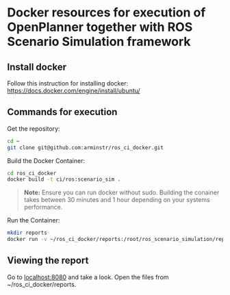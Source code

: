 # Docker resources for execution of OpenPlanner together with ROS Scenario Simulation framework

## Install docker
Follow this instruction for installing docker:
https://docs.docker.com/engine/install/ubuntu/

## Commands for execution

Get the repository:
```bash
cd ~
git clone git@github.com:arminstr/ros_ci_docker.git
```
Build the Docker Container:
```bash
cd ros_ci_docker
docker build -t ci/ros:scenario_sim .
```
> **Note:** Ensure you can run docker without sudo. Building the conainer takes between 30 minutes and 1 hour depending on your systems performance. 

Run the Container:
```bash
mkdir reports
docker run -v ~/ros_ci_docker/reports:/root/ros_scenario_simulation/reports -p 8080:90 -it ci/ros:scenario_sim
```

## Viewing the report
Go to [localhost:8080](localhost:8080) and take a look. Open the files from ~/ros_ci_docker/reports.
